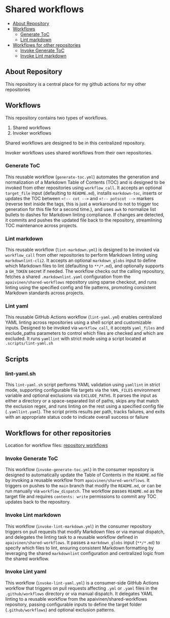 # Shared workflows

<!-- toc -->

- [About Repository](#about-repository)
- [Workflows](#workflows)
  - [Generate ToC](#generate-toc)
  - [Lint markdown](#lint-markdown)
- [Workflows for other repositories](#workflows-for-other-repositories)
  - [Invoke Generate ToC](#invoke-generate-toc)
  - [Invoke Lint markdown](#invoke-lint-markdown)

<!-- tocstop -->

## About Repository

This repository is a central place for my github actions for my  other repositories

## Workflows

This repository contains two types of workflows.

1. Shared workflows
1. Invoker workflows

Shared workflows are designed to be in this centralized repository.

Invoker workflows uses shared workflows from their own repositories.

### Generate ToC

This reusable workflow (`generate-toc.yml`) automates the generation and normalization of a Markdown Table of Contents (TOC) and is designed to be invoked from other repositories using `workflow_call`. It accepts an optional `target_file` input (defaulting to `README.md`), installs `markdown-toc`, inserts or updates the TOC between `<!-- cot -->` and `<!-- potscot -->` markers (reverse text inside the tags, this is just a workaround to not to trigger toc generation for this file for a second time.), and uses `awk` to normalize list bullets to dashes for Markdown linting compliance. If changes are detected, it commits and pushes the updated file back to the repository, streamlining TOC maintenance across projects.

### Lint markdown

This reusable workflow (`lint-markdown.yml`) is designed to be invoked via `workflow_call` from other repositories to perform Markdown linting using `markdownlint-cli2`. It accepts an optional `markdown_globs` input to define which Markdown files to lint (defaulting to `**/*.md`), and optionally supports a `GH_TOKEN` secret if needed. The workflow checks out the calling repository, fetches a shared `.markdownlint.yaml` configuration from the `apaivinen/shared-workflows` repository using sparse checkout, and runs linting using the specified config and file patterns, promoting consistent Markdown standards across projects.

### Lint yaml

This reusable GitHub Actions workflow (`lint-yaml.ym`l) enables centralized YAML linting across repositories using a shell script and customizable inputs. Designed to be invoked via `workflow_call`, it accepts `yaml_files` and exclude_paths parameters to control which files are checked and which are excluded. It runs `yamllint` with strict mode using a script located at `.scripts/lint-yaml.sh`

## Scripts

### lint-yaml.sh

This `lint-yaml.sh` script performs YAML validation using `yamllint` in strict mode, supporting configurable file targets via the `YAML_FILES` environment variable and optional exclusions via `EXCLUDE_PATHS`. It parses the input as either a directory or a space-separated list of paths, skips any that match the exclusion regex, and runs linting on the rest using a specified config file (`.yamllint.yaml`). The script prints results per path, tracks failures, and exits with an appropriate status code to indicate overall success or failure

## Workflows for other repositories

Location for workflow files: [repository workflows](./repository%20workflows/)

### Invoke Generate ToC

This workflow (`invoke-generate-toc.yml`) in the consumer repository is designed to automatically update the Table of Contents in the `README.md` file by invoking a reusable workflow from `apaivinen/shared-workflows`. It triggers on pushes to the `main` branch that modify the `README.md`, or can be run manually via `workflow_dispatch`. The workflow passes `README.md` as the target file and requires `contents: write` permissions to commit any TOC updates back to the repository.

### Invoke Lint markdown

This workflow (`invoke-lint-markdown.yml`) in the consumer repository triggers on pull requests that modify Markdown files or via manual dispatch, and delegates the linting task to a reusable workflow defined in `apaivinen/shared-workflows`. It passes a `markdown_globs` input (`**/*.md`) to specify which files to lint, ensuring consistent Markdown formatting by leveraging the shared `markdownlint` configuration and centralized logic from the shared workflow.

### Invoke Lint yaml

This workflow (`invoke-lint-yaml.yml`) is a consumer-side GitHub Actions workflow that triggers on pull requests affecting `.yml` or `.yaml` files in the `.github/workflows` directory or via manual dispatch. It delegates YAML linting to a reusable workflow from the apaivinen/shared-workflows repository, passing configurable inputs to define the target folder (`.github/workflows`) and optional exclusion patterns.
